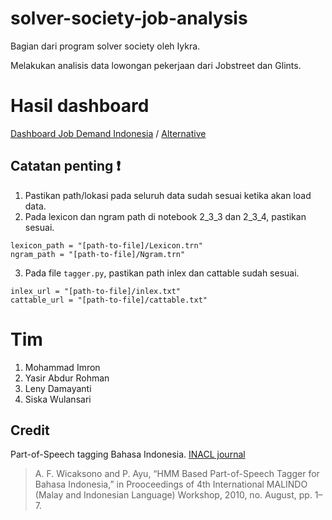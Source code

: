 # solver-society-job-analysis
Bagian dari program solver society oleh Iykra.

Melakukan analisis data lowongan pekerjaan dari Jobstreet dan Glints.

# Hasil dashboard
[Dashboard Job Demand Indonesia](https://lalaucrit.carto.com/builder/0449b476-c30c-4327-b126-0650dd8c5260/embed) / [Alternative](https://yasirabd.carto.com/builder/bfc3f688-9553-43a1-ae85-5dc0115dc822/embed)

## Catatan penting :exclamation:
1. Pastikan path/lokasi pada seluruh data sudah sesuai ketika akan load data.
2. Pada lexicon dan ngram path di notebook 2_3_3 dan 2_3_4, pastikan sesuai.
```
lexicon_path = "[path-to-file]/Lexicon.trn"
ngram_path = "[path-to-file]/Ngram.trn"
```
3. Pada file <code>tagger.py</code>, pastikan path inlex dan cattable sudah sesuai.
```
inlex_url = "[path-to-file]/inlex.txt"
cattable_url = "[path-to-file]/cattable.txt"                
```

# Tim
1. Mohammad Imron
2. Yasir Abdur Rohman
3. Leny Damayanti
4. Siska Wulansari

## Credit
Part-of-Speech tagging Bahasa Indonesia.
[INACL journal](http://inacl.id/journal/index.php/jlk/article/view/20)
> A. F. Wicaksono and P. Ayu, “HMM Based Part-of-Speech Tagger for Bahasa Indonesia,” in Prooceedings of 4th International MALINDO (Malay and Indonesian Language) Workshop, 2010, no. August, pp. 1–7.
